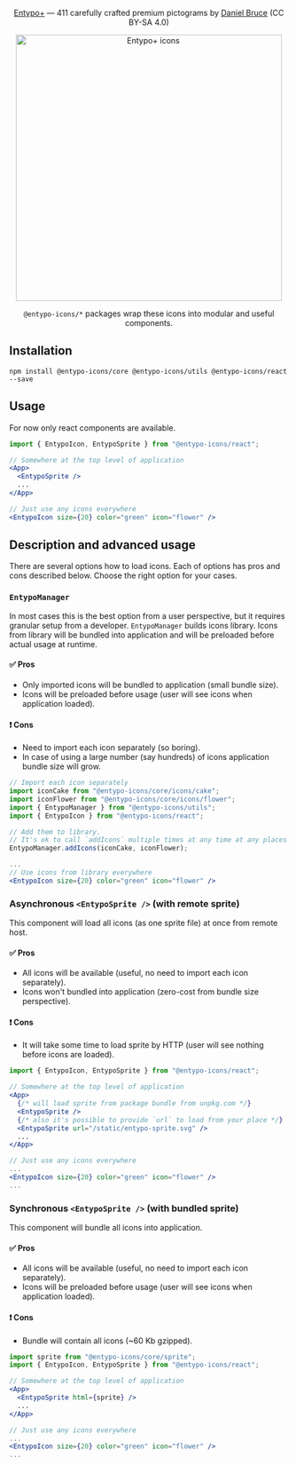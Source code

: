 <div align="center">
  <p><a href="http://www.entypo.com/">Entypo+</a> — 411 carefully crafted premium pictograms by <a href="http://www.danielbruce.se/">Daniel Bruce</a> (CC BY-SA 4.0)</p>
  <p><img width="480" alt="Entypo+ icons" src="https://raw.githubusercontent.com/geakstr/entypo-icons/master/entypo-icons.png"></p>
  <p><code>@entypo-icons/*</code> packages wrap these icons into modular and useful components.</p>
</div>

## Installation

`npm install @entypo-icons/core @entypo-icons/utils @entypo-icons/react --save`

## Usage

For now only react components are available.

```jsx
import { EntypoIcon, EntypoSprite } from "@entypo-icons/react";

// Somewhere at the top level of application
<App>
  <EntypoSprite />
  ...
</App>

// Just use any icons everywhere
<EntypoIcon size={20} color="green" icon="flower" />
```

## Description and advanced usage

There are several options how to load icons. Each of options has pros and cons described below. Choose the right option for your cases.

### `EntypoManager`

In most cases this is the best option from a user perspective, but it requires granular setup from a developer. `EntypoManager` builds icons library. Icons from library will be bundled into application and will be preloaded before actual usage at runtime.

#### ✅ Pros

- Only imported icons will be bundled to application (small bundle size).
- Icons will be preloaded before usage (user will see icons when application loaded).

#### ❗️ Cons

- Need to import each icon separately (so boring).
- In case of using a large number (say hundreds) of icons application bundle size will grow.

```jsx
// Import each icon separately
import iconCake from "@entypo-icons/core/icons/cake";
import iconFlower from "@entypo-icons/core/icons/flower";
import { EntypoManager } from "@entypo-icons/utils";
import { EntypoIcon } from "@entypo-icons/react";

// Add them to library.
// It's ok to call `addIcons` multiple times at any time at any places
EntypoManager.addIcons(iconCake, iconFlower);

...
// Use icons from library everywhere
<EntypoIcon size={20} color="green" icon="flower" />
```

### Asynchronous `<EntypoSprite />` (with remote sprite)

This component will load all icons (as one sprite file) at once from remote host.

#### ✅ Pros

- All icons will be available (useful, no need to import each icon separately).
- Icons won't bundled into application (zero-cost from bundle size perspective).

#### ❗️ Cons

- It will take some time to load sprite by HTTP (user will see nothing before icons are loaded).

```jsx
import { EntypoIcon, EntypoSprite } from "@entypo-icons/react";

// Somewhere at the top level of application
<App>
  {/* will load sprite from package bundle from unpkg.com */}
  <EntypoSprite />
  {/* also it's possible to provide `url` to load from your place */}
  <EntypoSprite url="/static/entypo-sprite.svg" />
  ...
</App>

// Just use any icons everywhere
...
<EntypoIcon size={20} color="green" icon="flower" />
...
```

### Synchronous `<EntypoSprite />` (with bundled sprite)

This component will bundle all icons into application.

#### ✅ Pros

- All icons will be available (useful, no need to import each icon separately).
- Icons will be preloaded before usage (user will see icons when application loaded).

#### ❗️ Cons

- Bundle will contain all icons (~60 Kb gzipped).

```jsx
import sprite from "@entypo-icons/core/sprite";
import { EntypoIcon, EntypoSprite } from "@entypo-icons/react";

// Somewhere at the top level of application
<App>
  <EntypoSprite html={sprite} />
  ...
</App>

// Just use any icons everywhere
...
<EntypoIcon size={20} color="green" icon="flower" />
...
```
